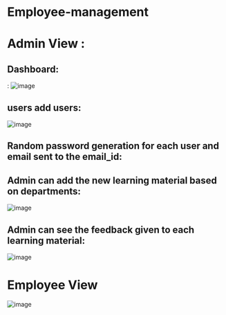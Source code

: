 # Employee-management

# Admin View : 

## Dashboard: 
: ![image](https://github.com/user-attachments/assets/57542104-52d5-4e2d-8a97-b1ba518d16df)

## users add users: 
![image](https://github.com/user-attachments/assets/4364db51-5c57-4858-94ef-c1c59ee0466c)

## Random password generation for each user and email sent to the email_id: 

## Admin can add the new learning material based on departments: 
![image](https://github.com/user-attachments/assets/63afc142-6b4d-44da-9ac1-95cb6cb37281)

## Admin can see the feedback given to each learning material: 
![image](https://github.com/user-attachments/assets/6c69cca0-9c8d-42bb-8e80-8630d9d1b4d3)


# Employee View 
![image](https://github.com/user-attachments/assets/4b33c44f-b8e0-4b6a-9b2a-d57b6d6d66c0)

